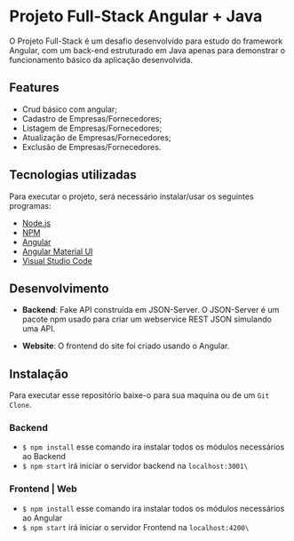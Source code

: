 # Projeto Full-Stack Angular + Java
O Projeto Full-Stack é um desafio desenvolvido para estudo do framework Angular, com um back-end estruturado em Java apenas para demonstrar o funcionamento básico da aplicação desenvolvida.

## Features

- Crud básico com angular;
- Cadastro de Empresas/Fornecedores;
- Listagem de Empresas/Fornecedores;
- Atualização de Empresas/Fornecedores;
- Exclusão de Empresas/Fornecedores.


## Tecnologias utilizadas
Para executar o projeto, será necessário instalar/usar os seguintes programas:
* [Node.js](https://nodejs.org/en/download/)
* [NPM](https://www.npmjs.com/)
* [Angular](https://angular.io/)
* [Angular Material UI](https://material.angular.io/)
* [Visual Studio Code](https://code.visualstudio.com/download)

## Desenvolvimento
* **Backend**: Fake API construída em JSON-Server. O JSON-Server é um pacote npm usado para criar um webservice REST JSON simulando uma API.

* **Website**: O frontend do site foi criado usando o Angular.

## Instalação 

Para executar esse repositório baixe-o para sua maquina ou de um `Git Clone`.

### Backend 

- `$ npm install` esse comando ira instalar todos os módulos necessários ao Backend
-  `$ npm start` irá iniciar o servidor backend na `localhost:3001\` 

### Frontend | Web

- `$ npm install` esse comando ira instalar todos os módulos necessários ao Angular
-  `$ npm start` irá iniciar o servidor Frontend na `localhost:4200\` 


